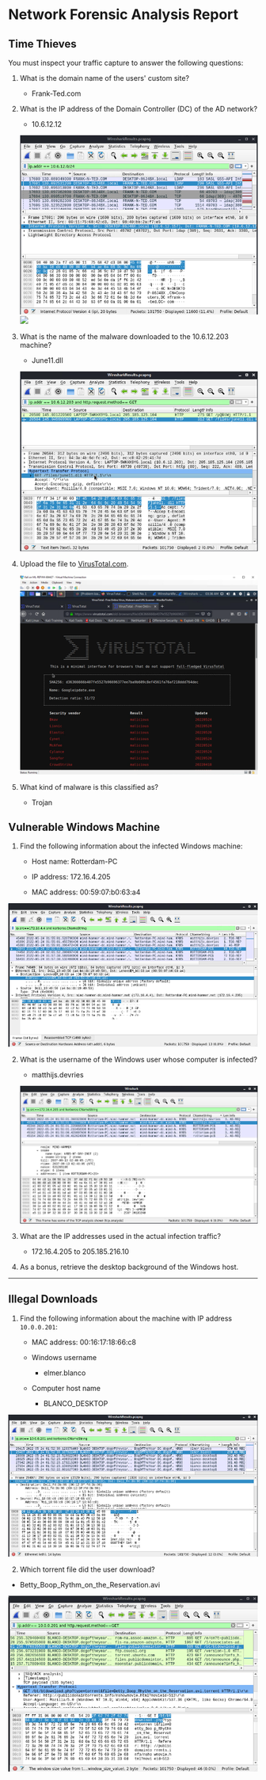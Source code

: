 # Network Forensic Analysis Report


## Time Thieves 
You must inspect your traffic capture to answer the following questions:

1. What is the domain name of the users' custom site?
   
    - Frank-Ted.com

2. What is the IP address of the Domain Controller (DC) of the AD network?

    - 10.6.12.12
    
    ![](images/1.png)
    ![](images/.png)

3. What is the name of the malware downloaded to the 10.6.12.203 machine?

    - June11.dll
   
   ![](images/3.png)
  
   
4. Upload the file to [VirusTotal.com](https://www.virustotal.com/gui/). 

   ![](images/4.png)

5. What kind of malware is this classified as?

    - Trojan


## Vulnerable Windows Machine

1. Find the following information about the infected Windows machine:
    
    - Host name: Rotterdam-PC

    - IP address: 172.16.4.205

    - MAC address: 00:59:07:b0:63:a4

  ![](images/5.png)
    
2. What is the username of the Windows user whose computer is infected?
   
    - matthijs.devries

   ![](images/7.png)

3. What are the IP addresses used in the actual infection traffic?

    - 172.16.4.205 to 205.185.216.10

4. As a bonus, retrieve the desktop background of the Windows host.

---

## Illegal Downloads

1. Find the following information about the machine with IP address `10.0.0.201`:

    - MAC address: 00:16:17:18:66:c8

    - Windows username

      - elmer.blanco

    - Computer host name
      
      - BLANCO_DESKTOP

  ![](images/9.png)

2. Which torrent file did the user download?

- Betty_Boop_Rythm_on_the_Reservation.avi

![](images/10.png)
